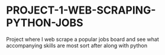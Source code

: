 # PROJECT-1-WEB-SCRAPING-PYTHON-JOBS
Project where I web scrape a popular jobs board and see what accompanying skills are most sort after along with python 
